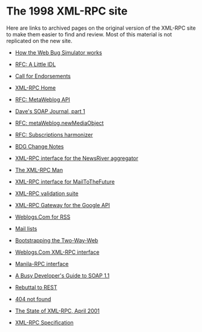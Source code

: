 # The 1998 XML-RPC site

Here are links to archived pages on the original version of the XML-RPC site to make them easier to find and review. Most of this material is not replicated on the new site. 



* <a href="http://1998.xmlrpc.com/howTheWebBugSimulatorWorks.html">How the Web Bug Simulator works</a>

* <a href="http://1998.xmlrpc.com/alidl.html">RFC: A Little IDL</a>

* <a href="http://1998.xmlrpc.com/callForEndorsements.html">Call for Endorsements</a>

* <a href="http://1998.xmlrpc.com/default.html">XML-RPC Home</a>

* <a href="http://1998.xmlrpc.com/metaWeblogApi.html">RFC: MetaWeblog API</a>

* <a href="http://1998.xmlrpc.com/davesSoapJournalPart1.html">Dave's SOAP Journal, part 1</a>

* <a href="http://1998.xmlrpc.com/metaWeblogNewMediaObject.html">RFC: metaWeblog.newMediaObject</a>

* <a href="http://1998.xmlrpc.com/subsHarmonizer.html">RFC: Subscriptions harmonizer</a>

* <a href="http://1998.xmlrpc.com/bdgChangeNotes.html">BDG Change Notes</a>

* <a href="http://1998.xmlrpc.com/aggregatorApi.html">XML-RPC interface for the NewsRiver aggregator</a>

* <a href="http://1998.xmlrpc.com/xmlRpcMan.html">The XML-RPC Man</a>

* <a href="http://1998.xmlrpc.com/mttf.html">XML-RPC interface for MailToTheFuture</a>

* <a href="http://1998.xmlrpc.com/validator1Docs.html">XML-RPC validation suite</a>

* <a href="http://1998.xmlrpc.com/googleGateway.html">XML-RPC Gateway for the Google API</a>

* <a href="http://1998.xmlrpc.com/weblogsComForRss.html">Weblogs.Com for RSS</a>

* <a href="http://1998.xmlrpc.com/mailList.html">Mail lists</a>

* <a href="http://1998.xmlrpc.com/bootstrappingTheTwoWayWeb.html">Bootstrapping the Two-Way-Web</a>

* <a href="http://1998.xmlrpc.com/weblogsCom.html">Weblogs.Com XML-RPC interface</a>

* <a href="http://1998.xmlrpc.com/manilaRpcSpec.html">Manila-RPC interface</a>

* <a href="http://1998.xmlrpc.com/aBusyDevelopersGuideToSoap.html">A Busy Developer's Guide to SOAP 1.1</a>

* <a href="http://1998.xmlrpc.com/rebuttalToRest.html">Rebuttal to REST</a>

* <a href="http://1998.xmlrpc.com/error.html">404 not found</a>

* <a href="http://1998.xmlrpc.com/stateApril2001.html">The State of XML-RPC, April 2001</a>

* <a href="http://1998.xmlrpc.com/spec.html">XML-RPC Specification</a>

